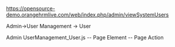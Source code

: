 https://opensource-demo.orangehrmlive.com/web/index.php/admin/viewSystemUsers

Admin->User Management -> User

Admin
    UserManagement_User.js
    <Locators>  -- Page Element
    <Actions> -- Page Action
    